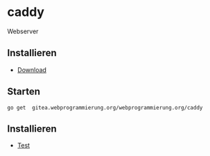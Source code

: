 # caddy

Webserver

## Installieren
* [Download](https://caddyserver.com/docs/download)
## Starten

```
go get  gitea.webprogrammierung.org/webprogrammierung.org/caddy

```
## Installieren



* [Test](http://webprogrammierung.org)